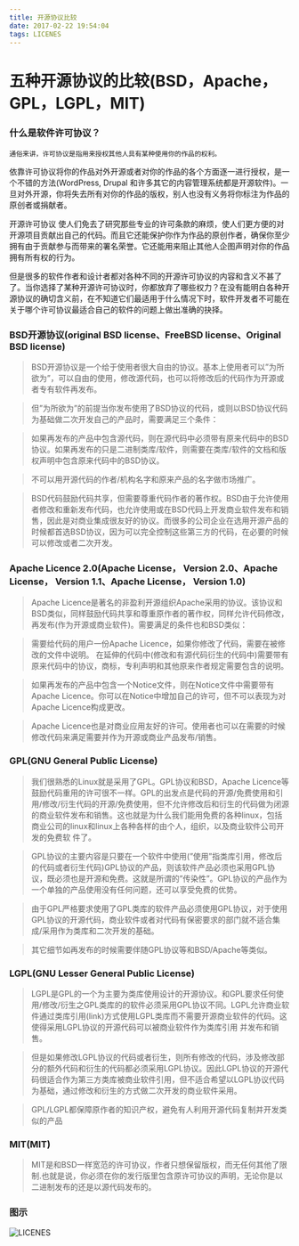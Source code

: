 ```yaml
---
title: 开源协议比较
date: 2017-02-22 19:54:04
tags: LICENES
---
```


# 五种开源协议的比较(BSD，Apache，GPL，LGPL，MIT)

### 什么是软件许可协议？

	通俗来讲，许可协议是指用来授权其他人具有某种使用你的作品的权利。

依靠许可协议将你的作品对外开源或者对你的作品的各个方面逐一进行授权，是一个不错的方法(WordPress, Drupal 和许多其它的内容管理系统都是开源软件)。一旦对外开源，你将失去所有对你的作品的版权，别人也没有义务将你标注为作品的原创者或捐献者。

开源许可协议 使人们免去了研究那些专业的许可条款的麻烦，使人们更方便的对开源项目贡献出自己的代码。而且它还能保护你作为作品的原创作者，确保你至少拥有由于贡献参与而带来的署名荣誉。它还能用来阻止其他人企图声明对你的作品拥有所有权的行为。

但是很多的软件作者和设计者都对各种不同的开源许可协议的内容和含义不甚了了。当你选择了某种开源许可协议时，你都放弃了哪些权力？在没有能明白各种开源协议的确切含义前，在不知道它们最适用于什么情况下时，软件开发者不可能在关于哪个许可协议最适合自己的软件的问题上做出准确的抉择。

### BSD开源协议(original BSD license、FreeBSD license、Original BSD license)

> BSD开源协议是一个给于使用者很大自由的协议。基本上使用者可以”为所欲为”，可以自由的使用，修改源代码，也可以将修改后的代码作为开源或者专有软件再发布。

> 但”为所欲为”的前提当你发布使用了BSD协议的代码，或则以BSD协议代码为基础做二次开发自己的产品时，需要满足三个条件：

> 如果再发布的产品中包含源代码，则在源代码中必须带有原来代码中的BSD协议。如果再发布的只是二进制类库/软件，则需要在类库/软件的文档和版权声明中包含原来代码中的BSD协议。

> 不可以用开源代码的作者/机构名字和原来产品的名字做市场推广。

> BSD代码鼓励代码共享，但需要尊重代码作者的著作权。BSD由于允许使用者修改和重新发布代码，也允许使用或在BSD代码上开发商业软件发布和销售，因此是对商业集成很友好的协议。而很多的公司企业在选用开源产品的时候都首选BSD协议，因为可以完全控制这些第三方的代码，在必要的时候可以修改或者二次开发。

### Apache Licence 2.0(Apache License， Version 2.0、Apache License， Version 1.1、Apache License， Version 1.0)

> Apache Licence是著名的非盈利开源组织Apache采用的协议。该协议和BSD类似，同样鼓励代码共享和尊重原作者的著作权，同样允许代码修改，再发布(作为开源或商业软件)。需要满足的条件也和BSD类似：

> 需要给代码的用户一份Apache Licence，如果你修改了代码，需要在被修改的文件中说明。
在延伸的代码中(修改和有源代码衍生的代码中)需要带有原来代码中的协议，商标，专利声明和其他原来作者规定需要包含的说明。

> 如果再发布的产品中包含一个Notice文件，则在Notice文件中需要带有Apache Licence。你可以在Notice中增加自己的许可，但不可以表现为对Apache Licence构成更改。

> Apache Licence也是对商业应用友好的许可。使用者也可以在需要的时候修改代码来满足需要并作为开源或商业产品发布/销售。

### GPL(GNU General Public License)

> 我们很熟悉的Linux就是采用了GPL。GPL协议和BSD，Apache Licence等鼓励代码重用的许可很不一样。GPL的出发点是代码的开源/免费使用和引用/修改/衍生代码的开源/免费使用，但不允许修改后和衍生的代码做为闭源的商业软件发布和销售。这也就是为什么我们能用免费的各种linux，包括商业公司的linux和linux上各种各样的由个人，组织，以及商业软件公司开发的免费软
件了。

> GPL协议的主要内容是只要在一个软件中使用(”使用”指类库引用，修改后的代码或者衍生代码)GPL协议的产品，则该软件产品必须也采用GPL协议，既必须也是开源和免费。这就是所谓的”传染性”。GPL协议的产品作为一个单独的产品使用没有任何问题，还可以享受免费的优势。

> 由于GPL严格要求使用了GPL类库的软件产品必须使用GPL协议，对于使用GPL协议的开源代码，商业软件或者对代码有保密要求的部门就不适合集成/采用作为类库和二次开发的基础。

> 其它细节如再发布的时候需要伴随GPL协议等和BSD/Apache等类似。

### LGPL(GNU Lesser General Public License)

> LGPL是GPL的一个为主要为类库使用设计的开源协议。和GPL要求任何使用/修改/衍生之GPL类库的的软件必须采用GPL协议不同。LGPL允许商业软件通过类库引用(link)方式使用LGPL类库而不需要开源商业软件的代码。这使得采用LGPL协议的开源代码可以被商业软件作为类库引用
并发布和销售。

> 但是如果修改LGPL协议的代码或者衍生，则所有修改的代码，涉及修改部分的额外代码和衍生的代码都必须采用LGPL协议。因此LGPL协议的开源代码很适合作为第三方类库被商业软件引用，但不适合希望以LGPL协议代码为基础，通过修改和衍生的方式做二次开发的商业软件采用。

> GPL/LGPL都保障原作者的知识产权，避免有人利用开源代码复制并开发类似的产品

### MIT(MIT)

> MIT是和BSD一样宽范的许可协议，作者只想保留版权，而无任何其他了限制.也就是说，你必须在你的发行版里包含原许可协议的声明，无论你是以二进制发布的还是以源代码发布的。

### 图示

![LICENES](/images/LICENES.png)